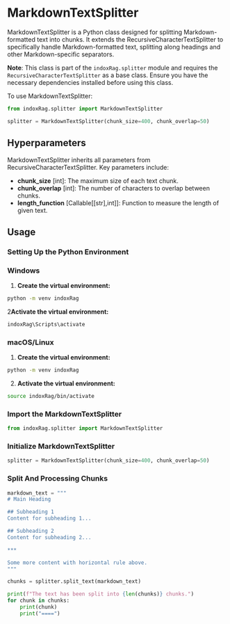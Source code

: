 # MarkdownTextSplitter

MarkdownTextSplitter is a Python class designed for splitting Markdown-formatted text into chunks. It extends the RecursiveCharacterTextSplitter to specifically handle Markdown-formatted text, splitting along headings and other Markdown-specific separators.

**Note**: This class is part of the `indoxRag.splitter` module and requires the `RecursiveCharacterTextSplitter` as a base class. Ensure you have the necessary dependencies installed before using this class.

To use MarkdownTextSplitter:

```python
from indoxRag.splitter import MarkdownTextSplitter

splitter = MarkdownTextSplitter(chunk_size=400, chunk_overlap=50)

```

## Hyperparameters

MarkdownTextSplitter inherits all parameters from RecursiveCharacterTextSplitter. Key parameters include:

- **chunk_size** [int]: The maximum size of each text chunk.
- **chunk_overlap** [int]: The number of characters to overlap between chunks.
- **length_function** [Callable[[str],int]]: Function to measure the length of given text.

## Usage

### Setting Up the Python Environment

### Windows

1. **Create the virtual environment:**

```bash
python -m venv indoxRag
```

2**Activate the virtual environment:**

```bash
indoxRag\Scripts\activate
```

### macOS/Linux

1. **Create the virtual environment:**

```bash
python -m venv indoxRag
```

2. **Activate the virtual environment:**

```bash
source indoxRag/bin/activate
```

### Import the MarkdownTextSplitter

```python
from indoxRag.splitter import MarkdownTextSplitter
```

### Initialize MarkdownTextSplitter

```python
splitter = MarkdownTextSplitter(chunk_size=400, chunk_overlap=50)
```

### Split And Processing Chunks

```python
markdown_text = """
# Main Heading

## Subheading 1
Content for subheading 1...

## Subheading 2
Content for subheading 2...

***

Some more content with horizontal rule above.
"""

chunks = splitter.split_text(markdown_text)

print(f"The text has been split into {len(chunks)} chunks.")
for chunk in chunks:
    print(chunk)
    print("====")
```
